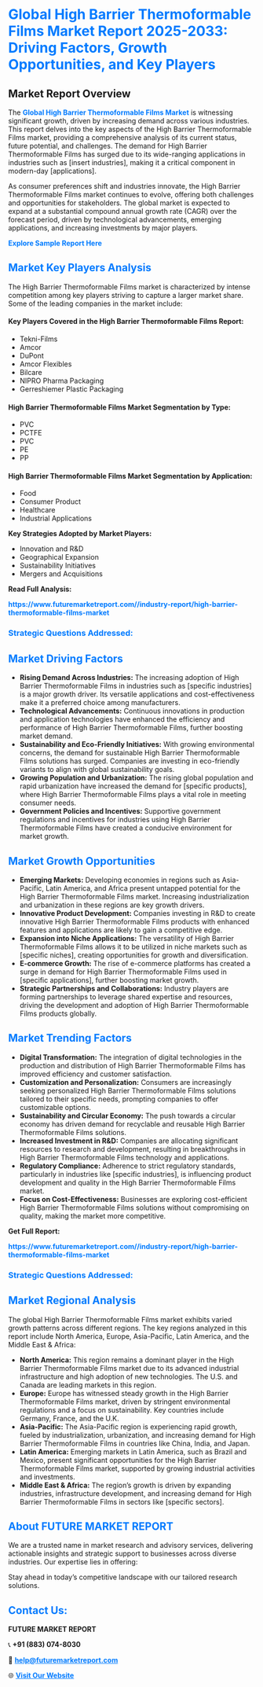 <h1 style="color: #007BFF;">Global High Barrier Thermoformable Films Market Report 2025-2033: Driving Factors, Growth Opportunities, and Key Players</h1>

<section id="overview">
<h2>Market Report Overview</h2>
<p>The <a href="https://www.futuremarketreport.com//industry-report/high-barrier-thermoformable-films-market" style="color: #007BFF; text-decoration: none;"><strong>Global High Barrier Thermoformable Films Market</strong></a> is witnessing significant growth, driven by increasing demand across various industries. This report delves into the key aspects of the High Barrier Thermoformable Films market, providing a comprehensive analysis of its current status, future potential, and challenges. The demand for High Barrier Thermoformable Films has surged due to its wide-ranging applications in industries such as [insert industries], making it a critical component in modern-day [applications].</p>
<p>As consumer preferences shift and industries innovate, the High Barrier Thermoformable Films market continues to evolve, offering both challenges and opportunities for stakeholders. The global market is expected to expand at a substantial compound annual growth rate (CAGR) over the forecast period, driven by technological advancements, emerging applications, and increasing investments by major players.</p>
</section>

<section id="overview">
<p><a href="https://www.futuremarketreport.com//request-sample/reportId=57314" style="color: #007BFF; text-decoration: none;"><strong>Explore Sample Report Here</strong></a></p>
</section>

<section id="key-players">
<h2 style="color: #007BFF;">Market Key Players Analysis</h2>
<p>The High Barrier Thermoformable Films market is characterized by intense competition among key players striving to capture a larger market share. Some of the leading companies in the market include:</p>
<h4>Key Players Covered in the High Barrier Thermoformable Films Report:</h4>
<ul><li>Tekni-Films</li><li>Amcor</li><li>DuPont</li><li>Amcor Flexibles</li><li>Bilcare</li><li>NIPRO Pharma Packaging</li><li>Gerreshiemer Plastic Packaging</li></ul>
<h4>High Barrier Thermoformable Films Market Segmentation by Type:</h4>
<ul><li>PVC</li><li>PCTFE</li><li>PVC</li><li>PE</li><li>PP</li></ul>

<h4>High Barrier Thermoformable Films Market Segmentation by Application:</h4>
<ul><li>Food</li><li>Consumer Product</li><li>Healthcare</li><li>Industrial Applications</li></ul>
<p><strong>Key Strategies Adopted by Market Players:</strong></p>
<ul>
<li>Innovation and R&D</li>
<li>Geographical Expansion</li>
<li>Sustainability Initiatives</li>
<li>Mergers and Acquisitions</li>
</ul>
</section>

<section>
<p><strong>Read Full Analysis: </strong></p><a href="https://www.futuremarketreport.com//industry-report/high-barrier-thermoformable-films-market" style="color: #007BFF; text-decoration: none;"><strong>https://www.futuremarketreport.com//industry-report/high-barrier-thermoformable-films-market</strong></a>
<h3 style="color: #007BFF;">Strategic Questions Addressed:</h3>
</section>

<section id="driving-factors">
<h2 style="color: #007BFF;">Market Driving Factors</h2>
<ul>
<li><strong>Rising Demand Across Industries:</strong> The increasing adoption of High Barrier Thermoformable Films in industries such as [specific industries] is a major growth driver. Its versatile applications and cost-effectiveness make it a preferred choice among manufacturers.</li>
<li><strong>Technological Advancements:</strong> Continuous innovations in production and application technologies have enhanced the efficiency and performance of High Barrier Thermoformable Films, further boosting market demand.</li>
<li><strong>Sustainability and Eco-Friendly Initiatives:</strong> With growing environmental concerns, the demand for sustainable High Barrier Thermoformable Films solutions has surged. Companies are investing in eco-friendly variants to align with global sustainability goals.</li>
<li><strong>Growing Population and Urbanization:</strong> The rising global population and rapid urbanization have increased the demand for [specific products], where High Barrier Thermoformable Films plays a vital role in meeting consumer needs.</li>
<li><strong>Government Policies and Incentives:</strong> Supportive government regulations and incentives for industries using High Barrier Thermoformable Films have created a conducive environment for market growth.</li>
</ul>
</section>

<section id="growth-opportunities">
<h2 style="color: #007BFF;">Market Growth Opportunities</h2>
<ul>
<li><strong>Emerging Markets:</strong> Developing economies in regions such as Asia-Pacific, Latin America, and Africa present untapped potential for the High Barrier Thermoformable Films market. Increasing industrialization and urbanization in these regions are key growth drivers.</li>
<li><strong>Innovative Product Development:</strong> Companies investing in R&D to create innovative High Barrier Thermoformable Films products with enhanced features and applications are likely to gain a competitive edge.</li>
<li><strong>Expansion into Niche Applications:</strong> The versatility of High Barrier Thermoformable Films allows it to be utilized in niche markets such as [specific niches], creating opportunities for growth and diversification.</li>
<li><strong>E-commerce Growth:</strong> The rise of e-commerce platforms has created a surge in demand for High Barrier Thermoformable Films used in [specific applications], further boosting market growth.</li>
<li><strong>Strategic Partnerships and Collaborations:</strong> Industry players are forming partnerships to leverage shared expertise and resources, driving the development and adoption of High Barrier Thermoformable Films products globally.</li>
</ul>
</section>

<section id="trending-factors">
<h2 style="color: #007BFF;">Market Trending Factors</h2>
<ul>
<li><strong>Digital Transformation:</strong> The integration of digital technologies in the production and distribution of High Barrier Thermoformable Films has improved efficiency and customer satisfaction.</li>
<li><strong>Customization and Personalization:</strong> Consumers are increasingly seeking personalized High Barrier Thermoformable Films solutions tailored to their specific needs, prompting companies to offer customizable options.</li>
<li><strong>Sustainability and Circular Economy:</strong> The push towards a circular economy has driven demand for recyclable and reusable High Barrier Thermoformable Films solutions.</li>
<li><strong>Increased Investment in R&D:</strong> Companies are allocating significant resources to research and development, resulting in breakthroughs in High Barrier Thermoformable Films technology and applications.</li>
<li><strong>Regulatory Compliance:</strong> Adherence to strict regulatory standards, particularly in industries like [specific industries], is influencing product development and quality in the High Barrier Thermoformable Films market.</li>
<li><strong>Focus on Cost-Effectiveness:</strong> Businesses are exploring cost-efficient High Barrier Thermoformable Films solutions without compromising on quality, making the market more competitive.</li>
</ul>
</section>

<section>
<p><strong>Get Full Report: </strong></p><a href="https://www.futuremarketreport.com//industry-report/high-barrier-thermoformable-films-market" style="color: #007BFF; text-decoration: none;"><strong>https://www.futuremarketreport.com//industry-report/high-barrier-thermoformable-films-market</strong></a>
<h3 style="color: #007BFF;">Strategic Questions Addressed:</h3>
</section>


<section id="regional-analysis">
<h2 style="color: #007BFF;">Market Regional Analysis</h2>
<p>The global High Barrier Thermoformable Films market exhibits varied growth patterns across different regions. The key regions analyzed in this report include North America, Europe, Asia-Pacific, Latin America, and the Middle East & Africa:</p>
<ul>
<li><strong>North America:</strong> This region remains a dominant player in the High Barrier Thermoformable Films market due to its advanced industrial infrastructure and high adoption of new technologies. The U.S. and Canada are leading markets in this region.</li>
<li><strong>Europe:</strong> Europe has witnessed steady growth in the High Barrier Thermoformable Films market, driven by stringent environmental regulations and a focus on sustainability. Key countries include Germany, France, and the U.K.</li>
<li><strong>Asia-Pacific:</strong> The Asia-Pacific region is experiencing rapid growth, fueled by industrialization, urbanization, and increasing demand for High Barrier Thermoformable Films in countries like China, India, and Japan.</li>
<li><strong>Latin America:</strong> Emerging markets in Latin America, such as Brazil and Mexico, present significant opportunities for the High Barrier Thermoformable Films market, supported by growing industrial activities and investments.</li>
<li><strong>Middle East & Africa:</strong> The region’s growth is driven by expanding industries, infrastructure development, and increasing demand for High Barrier Thermoformable Films in sectors like [specific sectors].</li>
</ul>
</section>

<footer>
<h2 style="color: #007BFF;">About FUTURE MARKET REPORT</h2>
<p>We are a trusted name in market research and advisory services, delivering actionable insights and strategic support to businesses across diverse industries. Our expertise lies in offering:</p>

<p>Stay ahead in today’s competitive landscape with our tailored research solutions.</p>

<h2 style="color: #007BFF;">Contact Us:</h2>
<p><strong>FUTURE MARKET REPORT</strong></p>
<p>📞 <strong>+91 (883) 074-8030</strong></p>
<p>📧 <strong><a href="mailto:help@futuremarketreport.com" style="color: #007BFF;">help@futuremarketreport.com</a></strong></p>
<p>🌐 <strong><a href="https://www.futuremarketreport.com/" style="color: #007BFF;">Visit Our Website</a></strong></p>
</footer>
